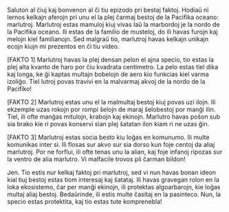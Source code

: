 Saluton al ĉiuj kaj bonvenon al ĉi tiu epizodo pri bestaj faktoj. Hodiaŭ ni lernos kelkajn aferojn pri unu el la plej ĉarmaj bestoj de la Pacifika oceano: marlutroj. Marlutroj estas mamuloj kiuj vivas laŭ la marbordoj je la nordo de la Pacifika oceano. Ili estas de la familio de musteloj, do ili havas furojn kaj melojn kiel familianojn. Sed malgraŭ tio, marlutroj havas kelkajn unikajn ecojn kiujn mi prezentos en ĉi tiu video.

[FAKTO 1]
Marlutroj havas la plej densan pelon el ajna specio, tio estas la plej alta kvanto de haro por ĉiu kvadrata centimetro. La pelo estas tiel dika kaj longa, ke ĝi kaptas multajn bobelojn de aero kio funkcias kiel varma izoliĝo. Tiel lutroj povas travivi en la malvarmaj akvoj de la nordo de la Pacifiko!

[FAKTO 2]
Marlutroj estas unu el la malmultaj bestoj kiuj povas uzi ilojn. Ili ekzemple uzas rokojn por rompi ŝelojn de maraj ŝelobestoj por manĝi ilin. Tiel, ili ofte manĝas mitulojn, krabojn kaj ekinojn. Marlutro havas poŝon sub sia brako kie ri povas konservi sian plej ŝatatan ilon kiam ri ne uzas ĝin.

[FAKTO 3]
Marlutroj estas socia besto kiu loĝas en komunumo. Ili multe komunikas inter si. Ili flosas sur akvo sur sia dorso kun foje centoj da aliaj marlutroj. Por ne forflui, ili ofte tenas unu la alian, kaj foje infanoj ripozas sur la ventro de alia marlutro. Vi malfacile trovos pli ĉarman bildon!

Jen. Tio estis nur kelkaj faktoj pri marlutroj, sed vi nun havas bonan ideon kial tiuj bestoj estas tiom interesaj kaj ŝatataj. Ili havas gravegan rolon en la loka ekosistemo, ĉar per manĝi ekinojn, ili protektas algoarbarojn, kie loĝas multaj aliaj bestoj. Bedaŭrinde, ili estis multe ĉasitaj en la pasinteco. Nun, la specio estas protektita, kaj tio estas tute komprenebla!